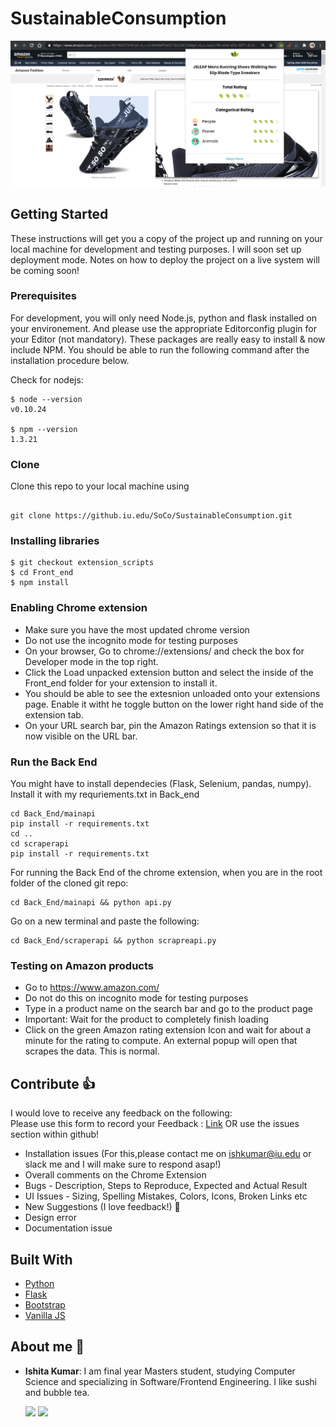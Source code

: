 # SustainableConsumption
 <img src="Icon.png"
     alt="Design"
     style="float: center; margin-right: 10px;" />

## Getting Started

These instructions will get you a copy of the project up and running on your local machine for development and testing purposes. I will soon set up  deployment mode. Notes on how to deploy the project on a live system will be coming soon!

### Prerequisites

For development, you will only need Node.js, python and flask installed on your environement. And please use the appropriate Editorconfig plugin for your Editor (not mandatory).
These packages are really easy to install & now include NPM. You should be able to run the following command after the installation procedure below.

Check for nodejs:

```
$ node --version
v0.10.24

$ npm --version
1.3.21
```


### Clone

Clone this repo to your local machine using 
```

git clone https://github.iu.edu/SoCo/SustainableConsumption.git

```

### Installing libraries



```
$ git checkout extension_scripts 
$ cd Front_end
$ npm install

```

### Enabling Chrome extension

- Make sure you have the most updated chrome version
- Do not use the incognito mode for testing purposes
- On your browser, Go to chrome://extensions/ and check the box for Developer mode in the top right.
- Click the Load unpacked extension button and select the inside of the Front_end folder for your extension to install it.
- You should be able to see the extesnion unloaded onto your extensions page. Enable it witht he toggle button on the lower right hand side of the extension tab. 
- On your URL search bar, pin the Amazon Ratings extension so that it is now visible on the URL bar.


### Run the Back End

You might have to install dependecies (Flask, Selenium, pandas, numpy). Install it with my requriements.txt in Back_end

``` 
cd Back_End/mainapi
pip install -r requirements.txt
cd ..
cd scraperapi
pip install -r requirements.txt
```

For running the  Back End of the chrome extension, when you are in the root folder of the cloned git repo:


``` 
cd Back_End/mainapi && python api.py 
```
Go on a new terminal and paste the following: 

``` 
cd Back_End/scraperapi && python scrapreapi.py
```
### Testing on Amazon products 

- Go to https://www.amazon.com/
- Do not do this on incognito mode for testing purposes
- Type in a product name on the search bar and go to the product page
- Important: Wait for the product to completely finish loading 
- Click on the green Amazon rating extension Icon and wait for about a minute for the rating to compute. An external popup will open that scrapes the data. This is normal.



## Contribute :+1:

I would love to receive any feedback on the following:  
Please use this form to record your Feedback : [Link](https://forms.gle/dE7UCvcLH7g3a4Wq9)  OR use the issues section within github!


- Installation issues (For this,please contact me on ishkumar@iu.edu or slack me and I will make sure to respond asap!)
- Overall comments on the Chrome Extension 
- Bugs - Description, Steps to Reproduce, Expected and Actual Result
- UI Issues - Sizing, Spelling Mistakes, Colors, Icons, Broken Links etc
- New Suggestions (I love feedback!) :raised_hands:
- Design error
- Documentation issue

## Built With

- [Python](https://nodejs.org/en/)
- [Flask](https://reactjs.org/ )
- [Bootstrap](https://getbootstrap.com/ )
- [Vanilla JS](https://getbootstrap.com/ )

## About me :raising_hand:

- **Ishita Kumar**: I am  final year Masters student, studying Computer Science and specializing in Software/Frontend Engineering. I like sushi and bubble tea.

   [<img src="https://img.shields.io/badge/LinkedIn-0077B5?style=for-the-badge&logo=linkedin&logoColor=white" />](https://www.linkedin.com/in/ishitakumar96)
   [<img src="https://img.shields.io/badge/GitHub-100000?style=for-the-badge&logo=github&logoColor=white" />](https://github.com/ishita-kumar)
